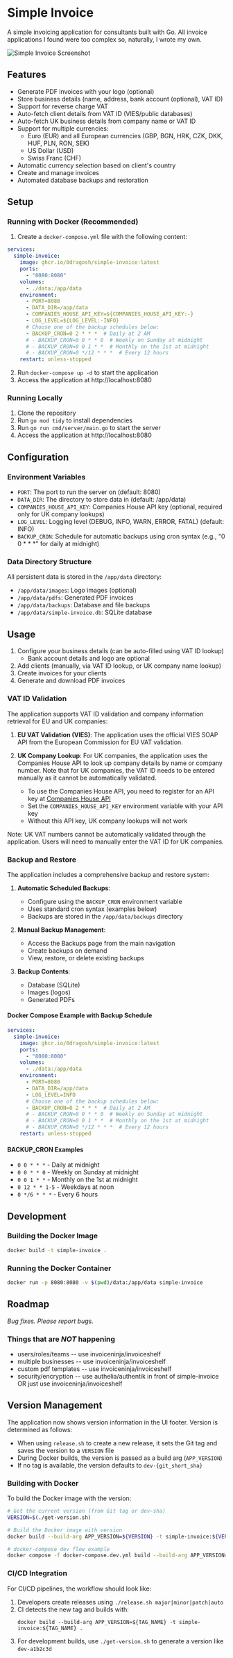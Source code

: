 # Simple Invoice

A simple invoicing application for consultants built with Go. All invoice applications I found were too complex so, naturally, I wrote my own.

![Simple Invoice Screenshot](docs/screenshot.png)

## Features

- Generate PDF invoices with your logo (optional)
- Store business details (name, address, bank account (optional), VAT ID)
- Support for reverse charge VAT
- Auto-fetch client details from VAT ID (VIES/public databases)
- Auto-fetch UK business details from company name or VAT ID
- Support for multiple currencies:
  - Euro (EUR) and all European currencies (GBP, BGN, HRK, CZK, DKK, HUF, PLN, RON, SEK)
  - US Dollar (USD)
  - Swiss Franc (CHF)
- Automatic currency selection based on client's country
- Create and manage invoices
- Automated database backups and restoration

## Setup

### Running with Docker (Recommended)

1. Create a `docker-compose.yml` file with the following content:

```yaml
services:
  simple-invoice:
    image: ghcr.io/0dragosh/simple-invoice:latest
    ports:
      - "8080:8080"
    volumes:
      - ./data:/app/data
    environment:
      - PORT=8080
      - DATA_DIR=/app/data
      - COMPANIES_HOUSE_API_KEY=${COMPANIES_HOUSE_API_KEY:-}
      - LOG_LEVEL=${LOG_LEVEL:-INFO}
      # Choose one of the backup schedules below:
      - BACKUP_CRON=0 2 * * *  # Daily at 2 AM
      # - BACKUP_CRON=0 0 * * 0  # Weekly on Sunday at midnight
      # - BACKUP_CRON=0 0 1 * *  # Monthly on the 1st at midnight
      # - BACKUP_CRON=0 */12 * * *  # Every 12 hours
    restart: unless-stopped 
```

2. Run `docker-compose up -d` to start the application
3. Access the application at http://localhost:8080

### Running Locally

1. Clone the repository
2. Run `go mod tidy` to install dependencies
3. Run `go run cmd/server/main.go` to start the server
4. Access the application at http://localhost:8080

## Configuration

### Environment Variables

- `PORT`: The port to run the server on (default: 8080)
- `DATA_DIR`: The directory to store data in (default: /app/data)
- `COMPANIES_HOUSE_API_KEY`: Companies House API key (optional, required only for UK company lookups)
- `LOG_LEVEL`: Logging level (DEBUG, INFO, WARN, ERROR, FATAL) (default: INFO)
- `BACKUP_CRON`: Schedule for automatic backups using cron syntax (e.g., "0 0 * * *" for daily at midnight)

### Data Directory Structure

All persistent data is stored in the `/app/data` directory:

- `/app/data/images`: Logo images (optional)
- `/app/data/pdfs`: Generated PDF invoices
- `/app/data/backups`: Database and file backups
- `/app/data/simple-invoice.db`: SQLite database

## Usage

1. Configure your business details (can be auto-filled using VAT ID lookup)
   - Bank account details and logo are optional
2. Add clients (manually, via VAT ID lookup, or UK company name lookup)
3. Create invoices for your clients
4. Generate and download PDF invoices

### VAT ID Validation

The application supports VAT ID validation and company information retrieval for EU and UK companies:

1. **EU VAT Validation (VIES)**: The application uses the official VIES SOAP API from the European Commission for EU VAT validation.

2. **UK Company Lookup**: For UK companies, the application uses the Companies House API to look up company details by name or company number. Note that for UK companies, the VAT ID needs to be entered manually as it cannot be automatically validated.

   - To use the Companies House API, you need to register for an API key at [Companies House API](https://developer.company-information.service.gov.uk/)
   - Set the `COMPANIES_HOUSE_API_KEY` environment variable with your API key
   - Without this API key, UK company lookups will not work

Note: UK VAT numbers cannot be automatically validated through the application. Users will need to manually enter the VAT ID for UK companies.

### Backup and Restore

The application includes a comprehensive backup and restore system:

1. **Automatic Scheduled Backups**:
   - Configure using the `BACKUP_CRON` environment variable
   - Uses standard cron syntax (examples below)
   - Backups are stored in the `/app/data/backups` directory

2. **Manual Backup Management**:
   - Access the Backups page from the main navigation
   - Create backups on demand
   - View, restore, or delete existing backups

3. **Backup Contents**:
   - Database (SQLite)
   - Images (logos)
   - Generated PDFs

#### Docker Compose Example with Backup Schedule

```yaml
services:
  simple-invoice:
    image: ghcr.io/0dragosh/simple-invoice:latest
    ports:
      - "8080:8080"
    volumes:
      - ./data:/app/data
    environment:
      - PORT=8080
      - DATA_DIR=/app/data
      - LOG_LEVEL=INFO
      # Choose one of the backup schedules below:
      - BACKUP_CRON=0 2 * * *  # Daily at 2 AM
      # - BACKUP_CRON=0 0 * * 0  # Weekly on Sunday at midnight
      # - BACKUP_CRON=0 0 1 * *  # Monthly on the 1st at midnight
      # - BACKUP_CRON=0 */12 * * *  # Every 12 hours
    restart: unless-stopped
```

#### BACKUP_CRON Examples

- `0 0 * * *` - Daily at midnight
- `0 0 * * 0` - Weekly on Sunday at midnight
- `0 0 1 * *` - Monthly on the 1st at midnight
- `0 12 * * 1-5` - Weekdays at noon
- `0 */6 * * *` - Every 6 hours

## Development

### Building the Docker Image

```bash
docker build -t simple-invoice .
```

### Running the Docker Container

```bash
docker run -p 8080:8080 -v $(pwd)/data:/app/data simple-invoice
```

## Roadmap

*Bug fixes. Please report bugs.*

### Things that are *NOT* happening
* users/roles/teams -- use invoiceninja/invoiceshelf
* multiple businesses -- use invoiceninja/invoiceshelf
* custom pdf templates -- use invoiceninja/invoiceshelf
* security/encryption -- use authelia/authentik in front of simple-invoice OR just use invoiceninja/invoiceshelf

## Version Management

The application now shows version information in the UI footer. Version is determined as follows:

- When using `release.sh` to create a new release, it sets the Git tag and saves the version to a `VERSION` file
- During Docker builds, the version is passed as a build arg (`APP_VERSION`)
- If no tag is available, the version defaults to `dev-{git_short_sha}`

### Building with Docker

To build the Docker image with the version:

```bash
# Get the current version (from Git tag or dev-sha)
VERSION=$(./get-version.sh)

# Build the Docker image with version
docker build --build-arg APP_VERSION=${VERSION} -t simple-invoice:${VERSION} .
```
```bash
# docker-compose dev flow example
docker compose -f docker-compose.dev.yml build --build-arg APP_VERSION=test && docker compose -f docker-compose.dev.yml up
```

### CI/CD Integration

For CI/CD pipelines, the workflow should look like:

1. Developers create releases using `./release.sh major|minor|patch|auto`
2. CI detects the new tag and builds with:
   ```
   docker build --build-arg APP_VERSION=${TAG_NAME} -t simple-invoice:${TAG_NAME} .
   ```
3. For development builds, use `./get-version.sh` to generate a version like `dev-a1b2c3d`